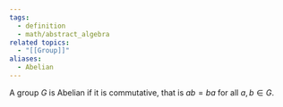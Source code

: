 ```yaml
---
tags:
  - definition
  - math/abstract_algebra
related topics:
  - "[[Group]]"
aliases:
  - Abelian
---
```

A group $G$ is Abelian if it is commutative, that is $ab=ba$ for all $a,b\in G$.